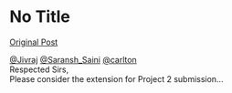 # No Title

[Original Post](https://discourse.onlinedegree.iitm.ac.in/t/169029/217)

<p><a class="mention" href="/u/jivraj">@Jivraj</a> <a class="mention" href="/u/saransh_saini">@Saransh_Saini</a> <a class="mention" href="/u/carlton">@carlton</a><br>
Respected Sirs,<br>
Please consider the extension for Project 2 submission…</p>